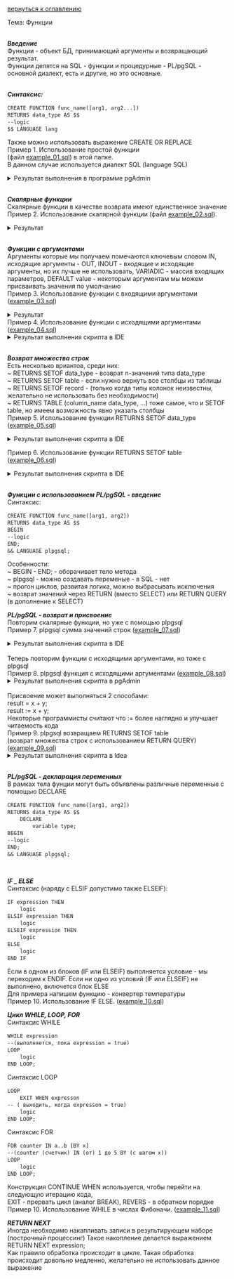 <a href="/README.md">вернуться к оглавлению</a><br>

Тема: Функции <br><br>

**_Введение_**<br>
Функции - объект БД, принимающий аргументы и возвращающий результат.<br>
Функции делятся на SQL - функции и процедурные - PL/pgSQL - основной диалект,
есть и другие, но это основные.<br><br>

**_Синтаксис:_**
```
CREATE FUNCTION func_name([arg1, arg2...]) 
RETURNS data_type AS $$
--logic
$$ LANGUAGE lang
```
Также можно использовать выражение CREATE OR REPLACE <br>
Пример 1. Использование простой функции <br>
(файл <a href="example_01.sql">example_01.sql</a>) в этой папке. <br>
В данном случае используется диалект SQL (language SQL)
<details>
<summary>Результат выполнения в программе pgAdmin</summary>
<img src="example_01.png">
</details>
<br>

**_Скалярные функции_**<br>
Скалярные функции в качестве возврата имеют единственное значение <br>
Пример 2. Использование скалярной функции 
(файл <a href="example_02.sql">example_02.sql</a>).

<details>
<summary>Результат</summary>
<img src="example_02.png">
</details>
<br>

**_Функции с аргументами_**<br>
Аргументы которые мы получаем помечаются ключевым словом IN, 
исходящие аргументы - OUT, INOUT - входящие и исходящие аргументы, 
но их лучше не использовать, VARIADIC - массив входящих параметров, 
DEFAULT value - некоторым аргументам мы можем присваивать значения 
по умолчанию<br> 
Пример 3. Использование функции с входящими аргументами 
(<a href="example_03.sql">example_03.sql</a>)

<details>
<summary>Результат</summary>
<img src="example_03.png">
</details>
Пример 4. Использование функции с исходящими аргументами 
(<a href="example_04.sql">example_04.sql</a>)

<details>
<summary>Результат выполнения скрипта в IDE</summary>
<img src="example_04.png">
</details> <br>

**_Возврат множества строк_**<br>
Есть несколько вриантов, среди них:<br>
~ RETURNS SETOF data_type - возврат n-значений типа data_type <br>
~ RETURNS SETOF table - если нужно вернуть все столбцы из таблицы<br>
~ RETURNS SETOF record - (только когда типы колонок неизвестны, 
желательно не использовать без необходимости)<br>
~ RETURNS TABLE (column_name data_type, ...) тоже самое, что и SETOF table,
но имеем возможность явно указать столбцы <br>
Пример 5. Использование функции RETURNS SETOF data_type 
(<a href="example_05.sql">example_05.sql</a>)

<details>
<summary>Результат выполнения скрипта в IDE</summary>
<img src="example_05.png">
</details>

Пример 6. Использование функции RETURNS SETOF table 
(<a href="example_06.sql">example_06.sql</a>)

<details>
<summary>Результат выполнения скрипта в IDE</summary>
<img src="example_06.png">
</details> <br>

**_Функции с использованием PL/pgSQL - введение_**<br>
Синтаксис:
```
CREATE FUNCTION func_name([arg1, arg2])
RETURNS data_type AS $$
BEGIN
--logic
END;
&& LANGUAGE plpgsql;
```
Особенности: <br>
~ BEGIN - END; - оборачивает тело метода <br>
~ plpgsql - можно создавать переменые - в SQL - нет <br>
~ прогон циклов, развитая логика, можно выбрасывать исключения <br>
~ возврат значений через RETURN (вместо SELECT) или RETURN QUERY
(в дополнение к SELECT) <br>

**_PL/pgSQL - возврат и присвоение_**<br>
Повторим скалярные функции, но уже с помощью plpgsql <br>
Пример 7. plpgsql сумма значений строк
(<a href="example_07.sql">example_07.sql</a>)
<details>
<summary>Результат выполнения скрипта в IDE</summary>
<img src="example_07.png">
</details> <br>
Теперь повторим функции с исходящими аргументами, но тоже с plpgsql <br>
Пример 8. plpgsql функция с исходящими аргументами 
(<a href="example_08.sql">example_08.sql</a>)
<details>
<summary>Результат выполнения скрипта в pgAdmin</summary>
<img src="example_08.png">
</details> <br>
Присвоение может выполняться 2 способами: <br>
result = x + y;<br>
result := x + y;<br>
Некоторые программисты считают что := более наглядно и 
улучшает читаемость кода <br>
Пример 9. plpgsql возвращаем RETURNS SETOF table <br>
(возврат множества строк с использованием RETURN QUERY)
(<a href="example_09.sql">example_09.sql</a>)
<details>
<summary>Результат выполнения скрипта в Idea</summary>
<img src="example_09.png">
</details> <br>

**_PL/pgSQL - декларация переменных_**<br>
В рамках тела фунции могут быть объявлены различные переменные
с помощью DECLARE
```
CREATE FUNCTION func_name([arg1, arg2]) 
RETURNS data_type AS $$
    DECLARE 
        variable type;
BEGIN
--logic
END;
&& LANGUAGE plpgsql;
```
<br>

**_IF _ ELSE_**<br>
Синтаксис (наряду с ELSIF допустимо также ELSEIF):
```
IF expression THEN
    logic
ELSIF expression THEN
    logic
ELSEIF expression THEN
    logic
ELSE
    logiс
END IF                
```
Если в одном из блоков (IF или ELSEIF) выполняется условие - мы переходим
к ENDIF. Если ни одно из условий (IF или ELSEIF) не выполнено, включется
блок ELSE <br>
Для примера напишем функцию - конвертер температуры <br> 
Пример 10. Использование IF ELSE.
(<a href="example_10.sql">example_10.sql</a>)<br>

**_Цикл WHILE, LOOP, FOR_**<br>
Синтаксис WHILE <br>

```
WHILE expression 
--(выполняется, пока expression = true) 
LOOP 
    logic
END LOOP;    
```
Синтаксис LOOP <br>
```
LOOP 
    EXIT WHEN expresson
-- ( выходить, когда expresson = true)   
    logic
END LOOP;    
```
Синтаксис FOR <br>
```
FOR counter IN a..b [BY x]
--(counter (счетчик) IN (от) 1 до 5 BY (c шагом х))
LOOP
    logic
END LOOP;    
```
Конструкция CONTINUE WHEN используется, чтобы перейти на следующую итерацию кода, <br> 
EXIT - прервать цикл (аналог BREAK), REVERS - в обратном порядке <br>
Пример 10. Использование WHILE в числах Фибоначи.
(<a href="example_11.sql">example_11.sql</a>)<br>

**_RETURN NEXT_**<br>
Иногда необходимо накапливать записи в результирующем наборе (построчный процессинг)
Такое накопление делается выражением <br>
RETURN NEXT expression;<br>
Как правило обработка происходит в цикле. Такая обработка происходит довольно медленно,
желательно не использовать данное выражение

